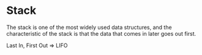 # Stack

The stack is one of the most widely used data structures, and the characteristic of the stack is that the data that comes in later goes out first.

Last In, First Out => LIFO
